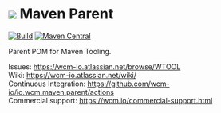 <img src="https://wcm.io/images/favicon-16@2x.png"/> Maven Parent
======
[![Build](https://github.com/wcm-io/io.wcm.maven.parent/workflows/Build/badge.svg?branch=develop)](https://github.com/wcm-io/io.wcm.maven.parent/actions?query=workflow%3ABuild+branch%3Adevelop)
[![Maven Central](https://img.shields.io/maven-central/v/io.wcm.maven/io.wcm.maven.parent)](https://repo1.maven.org/maven2/io/wcm/maven/io.wcm.maven.parent/)

Parent POM for Maven Tooling.

Issues: https://wcm-io.atlassian.net/browse/WTOOL<br/>
Wiki: https://wcm-io.atlassian.net/wiki/<br/>
Continuous Integration: https://github.com/wcm-io/io.wcm.maven.parent/actions<br/>
Commercial support: https://wcm.io/commercial-support.html

